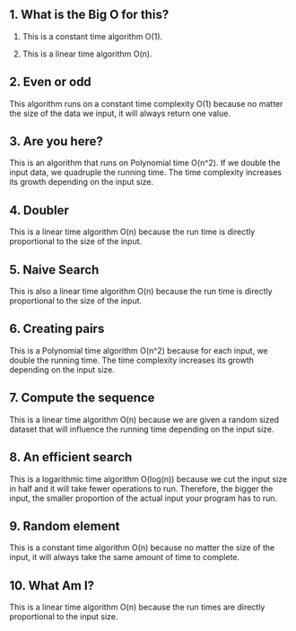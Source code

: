 ## 1. What is the Big O for this?

1. This is a constant time algorithm O(1).

2. This is a linear time algorithm O(n).

## 2. Even or odd
This algorithm runs on a constant time complexity O(1) because no matter the size of the data we input,
it will always return one value.

## 3. Are you here?
This is an algorithm that runs on Polynomial time O(n^2). If we double the input data, we quadruple the running time.
The time complexity increases its growth depending on the input size.

## 4. Doubler
This is a linear time algorithm O(n) because the run time is directly proportional to the size of the input. 

## 5. Naive Search
This is also a linear time algorithm O(n) because the run time is directly proportional to the size of the input.

## 6. Creating pairs
This is a Polynomial time algorithm O(n^2) because for each input, we double the running time.
The time complexity increases its growth depending on the input size.

## 7. Compute the sequence
This is a linear time algorithm O(n) because we are given a random sized dataset that will influence the running time
depending on the input size.

## 8. An efficient search
This is a logarithmic time algorithm O(log(n)) because we cut the input size in half and it will take fewer operations to run.
Therefore, the bigger the input, the smaller proportion of the actual input your program has to run.

## 9. Random element
This is a constant time algorithm O(n) because no matter the size of the input, it will always take the same amount of time
to complete.

## 10. What Am I?
This is a linear time algorithm O(n) because the run times are directly proportional to the input size.